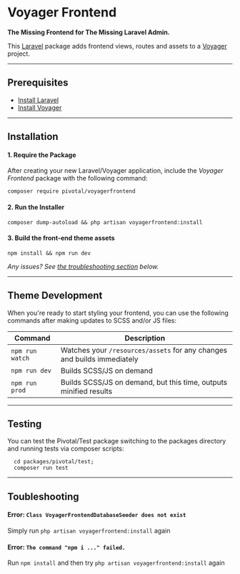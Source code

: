 # Voyager Frontend

__The Missing Frontend for The Missing Laravel Admin.__

This [Laravel](https://laravel.com/) package adds frontend views, routes and assets to a [Voyager](https://laravelvoyager.com/) project.

---

## Prerequisites

- [Install Laravel](https://laravel.com/docs/installation)
- [Install Voyager](https://github.com/the-control-group/voyager)

---

## Installation

#### 1. Require the Package

After creating your new Laravel/Voyager application, include the _Voyager Frontend_ package with the following command:

```
composer require pivotal/voyagerfrontend
```

#### 2. Run the Installer

```
composer dump-autoload && php artisan voyagerfrontend:install
```

#### 3. Build the front-end theme assets

```
npm install && npm run dev
```

_Any issues? See [the troubleshooting section](#Toubleshooting) below._

---

## Theme Development

When you're ready to start styling your frontend, you can use the following commands after making updates to SCSS and/or JS files:

| Command | Description |
| --- | --- |
| `npm run watch` | Watches your `/resources/assets` for any changes and builds immediately |
| `npm run dev` | Builds SCSS/JS on demand |
| `npm run prod` | Builds SCSS/JS on demand, but this time, outputs minified results |

---

## Testing

You can test the Pivotal/Test package switching to the packages directory and running tests via composer scripts:

```
  cd packages/pivotal/test;
  composer run test
```

---

## Toubleshooting

#### Error: `Class VoyagerFrontendDatabaseSeeder does not exist`

Simply run `php artisan voyagerfrontend:install` again

#### Error: `The command "npm i ..." failed.`

Run `npm install` and then try `php artisan voyagerfrontend:install` again

